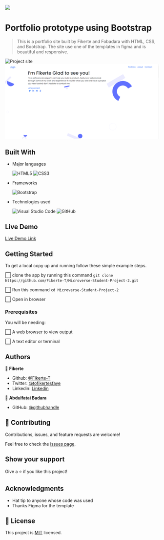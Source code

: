 ![](https://img.shields.io/badge/Microverse-blueviolet)

# Portfolio prototype using Bootstrap

> This is a portfolio site built by Fikerte and Fobadara with HTML, CSS, and Bootstrap. The site use one of the templates in figma and is beautiful and responsive.

![Project site](https://fikerte-t.github.io/Microverse-Student-Project-2/)
![screenshot](https://github.com/Fikerte-T/Microverse-Student-Project-2/blob/prototype-desktopversion/images/project-screenshot.png)


## Built With

- Major languages

    ![HTML5](https://img.shields.io/badge/html5-%23E34F26.svg?style=for-the-badge&logo=html5&logoColor=white) ![CSS3](https://img.shields.io/badge/css3-%231572B6.svg?style=for-the-badge&logo=css3&logoColor=white) 

- Frameworks

    ![Bootstrap](https://img.shields.io/badge/bootstrap-%23563D7C.svg?style=for-the-badge&logo=bootstrap&logoColor=white)

- Technologies used

    ![Visual Studio Code](https://img.shields.io/badge/Visual%20Studio%20Code-0078d7.svg?style=for-the-badge&logo=visual-studio-code&logoColor=white) ![GitHub](https://img.shields.io/badge/github-%23121011.svg?style=for-the-badge&logo=github&logoColor=white)

## Live Demo

[Live Demo Link](https://livedemo.com)


## Getting Started

To get a local copy up and running follow these simple example steps.

⬜ clone the app by running this command `git clone https://github.com/Fikerte-T/Microverse-Student-Project-2.git`

⬜ Run this command `cd Microverse-Student-Project-2`

⬜ Open in browser
 
### Prerequisites

You will be needing:

⬜ A web browser to view output

⬜ A text editor or terminal


## Authors

👤 **Fikerte**

- Github: [@Fikerte-T](https://github.com/Fikerte-T)
- Twitter: [@tofikertesfaye](https://twitter.com/home)
- Linkedin: [Linkedin](https://www.linkedin.com/in/fikerte-tesfaye-a68337216/)

👤 **Abdulfatai Badara**

- GitHub: [@githubhandle](https://github.com/fobadara)

## 🤝 Contributing

Contributions, issues, and feature requests are welcome!

Feel free to check the [issues page](https://github.com/Fikerte-T/Microverse-Student-Project-2/issues).

## Show your support

Give a ⭐️ if you like this project!

## Acknowledgments

- Hat tip to anyone whose code was used
- Thanks Figma for the template


## 📝 License

This project is [MIT](MIT.md) licensed.
